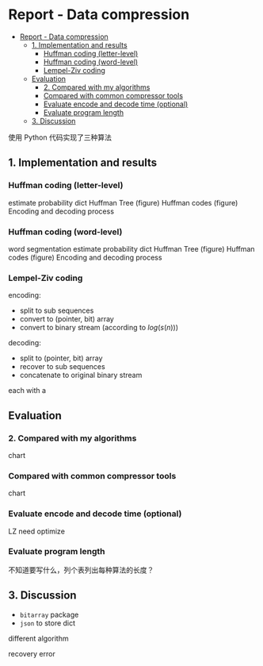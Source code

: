 # Report - Data compression

- [Report - Data compression](#report---data-compression)
  - [1. Implementation and results](#1-implementation-and-results)
    - [Huffman coding (letter-level)](#huffman-coding-letter-level)
    - [Huffman coding (word-level)](#huffman-coding-word-level)
    - [Lempel-Ziv coding](#lempel-ziv-coding)
  - [Evaluation](#evaluation)
    - [2. Compared with my algorithms](#2-compared-with-my-algorithms)
    - [Compared with common compressor tools](#compared-with-common-compressor-tools)
    - [Evaluate encode and decode time (optional)](#evaluate-encode-and-decode-time-optional)
    - [Evaluate program length](#evaluate-program-length)
  - [3. Discussion](#3-discussion)

使用 Python 代码实现了三种算法

## 1. Implementation and results

### Huffman coding (letter-level)

estimate probability dict
Huffman Tree (figure)
Huffman codes (figure)
Encoding and decoding process

### Huffman coding (word-level)

word segmentation
estimate probability dict
Huffman Tree (figure)
Huffman codes (figure)
Encoding and decoding process

### Lempel-Ziv coding

encoding: 
* split to sub sequences
* convert to (pointer, bit) array
* convert to binary stream (according to $log(s(n))$)

decoding: 
* split to (pointer, bit) array
* recover to sub sequences
* concatenate to original binary stream

each with a 

## Evaluation

### 2. Compared with my algorithms

chart 

### Compared with common compressor tools

chart 

### Evaluate encode and decode time (optional)

LZ need optimize

### Evaluate program length

不知道要写什么，列个表列出每种算法的长度？

## 3. Discussion

* `bitarray` package 
* `json` to store dict

different algorithm 

recovery error 
